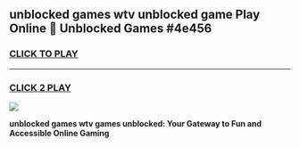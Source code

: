 
## unblocked games wtv unblocked game Play Online 👋 Unblocked Games #4e456
<h3>
<a href="https://premium.freeplayer.one?title=unblocked_games_wtv&ref=21F">CLICK TO PLAY</a></h3>
<hr>

<h3>
<a href="https://premium.freeplayer.one?title=unblocked_games_wtv&ref=21F">CLICK 2 PLAY</a>
  
</h3>

<a href="https://premium.freeplayer.one?title=unblocked_games_wtv&ref=21F/"><img src="https://clearcache.store/games.png"></a>


**unblocked games wtv games unblocked: Your Gateway to Fun and Accessible Online Gaming**
